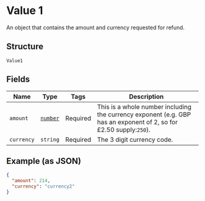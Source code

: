 
# Value 1

An object that contains the amount and currency requested for refund.

## Structure

`Value1`

## Fields

| Name | Type | Tags | Description |
|  --- | --- | --- | --- |
| `amount` | [`number`](../../doc/models/number.md) | Required | This is a whole number including the currency exponent (e.g. GBP has an exponent of 2, so for £2.50 supply:`250`). |
| `currency` | `string` | Required | The 3 digit currency code. |

## Example (as JSON)

```json
{
  "amount": 214,
  "currency": "currency2"
}
```

